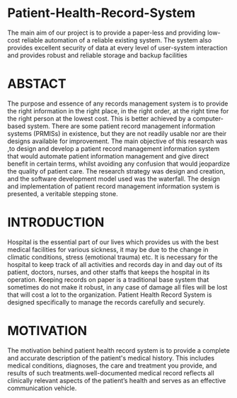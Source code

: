 # Patient-Health-Record-System
The main aim of our project is to provide a paper-less and providing low-cost reliable automation of a reliable existing system. The system also provides excellent security of data at every level of user-system interaction and provides robust and reliable storage and backup facilities

# ABSTACT
The purpose and essence of any records management system is to provide the right information in the right place, in the right order, at the right time for the right person at the lowest cost. 
This is better achieved by a computer-based system. There are some patient record management information systems (PRMISs) in existence, but they are not readily usable nor are their designs available for improvement.
 The main objective of this research was ,to design and develop a patient record management information system that would automate patient information management and give direct benefit in certain terms, whilst avoiding any confusion that would jeopardize the quality of patient care.
 The research strategy was design and creation, and the software development model used was the waterfall. The design and implementation of patient record management information system is presented, a veritable stepping stone.

# INTRODUCTION
Hospital is the essential part of our lives which provides us with the best medical facilities for various sickness, it may be due to the change in climatic conditions, stress (emotional trauma) etc.
 It is necessary for the hospital to keep track of all activities and records day in and day out of its patient, doctors, nurses, and other staffs that keeps the hospital in its operation. 
Keeping records on paper is a traditional base system that sometimes do not make it robust, in any case of damage all files will be lost that will cost a lot to the organization. 
Patient Health Record System is designed specifically to manage the records carefully and securely.

# MOTIVATION
The motivation behind patient health record system is to provide a complete and accurate description of the patient's medical history. This includes medical conditions, diagnoses, the care and treatment you provide, and results of such treatments.well-documented medical record reflects all clinically relevant aspects of the patient’s health and serves as an effective communication vehicle.








